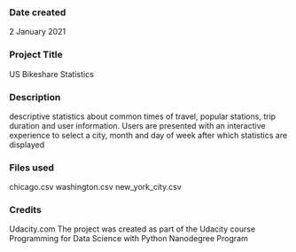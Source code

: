 ### Date created
2 January 2021

### Project Title
US Bikeshare Statistics

### Description
descriptive statistics about common times of travel, popular stations, trip duration and user information. Users are presented with an interactive experience to select a city, month and day of week after which statistics are displayed

### Files used
chicago.csv
washington.csv
new_york_city.csv

### Credits
Udacity.com 
The project was created as part of the Udacity course Programming for Data Science with Python Nanodegree Program

